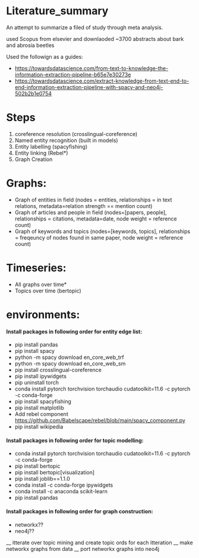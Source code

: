 # Literature_summary
An attempt to summarize a filed of study through meta analysis.

used Scopus from elsevier and downlaoded ~3700 abstracts about bark and abrosia beetles

Used the followign as a guides:
- https://towardsdatascience.com/from-text-to-knowledge-the-information-extraction-pipeline-b65e7e30273e
- https://towardsdatascience.com/extract-knowledge-from-text-end-to-end-information-extraction-pipeline-with-spacy-and-neo4j-502b2b1e0754

# Steps
1. coreference resolution (crosslingual-coreference)
2. Named entity recognition (built in models)
3. Entity labelling (spacyfishing)
4. Entity linking (Rebel*)
5. Graph Creation

# Graphs:
- Graph of entities in field (nodes = entities, relationships = in text relations, metadata=relation strength == mention count)
- Graph of articles and people in field (nodes=[papers, people], relationships = citations, metadata=date, node weight = reference count)
- Graph of keywords and topics  (nodes=[keywords, topics], relationships = freqeuncy of nodes found in same paper, node weight = reference count)

# Timeseries:
- All graphs over time*
- Topics over time (bertopic)

# environments:

#### Install packages in following order for entity edge list:
- pip install pandas
- pip install spacy
- python -m spacy download en_core_web_trf
- python -m spacy download en_core_web_sm
- pip install crosslingual-coreference
- pip install ipywidgets
- pip uninstall torch
- conda install pytorch torchvision torchaudio cudatoolkit=11.6 -c pytorch -c conda-forge
- pip install spacyfishing
- pip install matplotlib
- Add rebel component https://github.com/Babelscape/rebel/blob/main/spacy_component.py
- pip install wikipedia

#### Install packages in following order for topic modelling:
- conda install pytorch torchvision torchaudio cudatoolkit=11.6 -c pytorch -c conda-forge
- pip install bertopic
- pip install bertopic[visualization]
- pip install joblib==1.1.0
- conda install -c conda-forge ipywidgets
- conda install -c anaconda scikit-learn
- pip install pandas

#### Install packages in following order for graph construction:
- networkx??
- neo4j??

__ itterate over topic mining and create topic ords for each itteration
__ make networkx graphs from data
__ port networkx graphs into neo4j